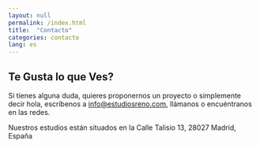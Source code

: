 ```yaml
---
layout: null
permalink: /index.html
title:  "Contacto"
categories: contacto
lang: es
---
```


## Te Gusta lo que Ves?

Si tienes alguna duda, quieres proponernos un proyecto o simplemente decir hola, escríbenos a [info@estudiosreno.com](mailto:info@estudiosreno.com), llámanos o encuéntranos en las redes.

Nuestros estudios están situados en la Calle Talisio 13, 28027 Madrid, España